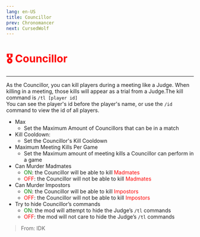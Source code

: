 ```yaml
---
lang: en-US
title: Councillor
prev: Chronomancer
next: CursedWolf
---
```


# <font color=red>🎖️ Councillor</font> <Badge text="Killing" type="tip" vertical="middle"/>
---

As the Councillor, you can kill players during a meeting like a Judge. When killing in a meeting, those kills will appear as a trial from a Judge.The kill command is `/tl [player id]` <br> You can see the player's id before the player's name, or use the `/id` command to view the id of all players.
* Max
  * Set the Maximum Amount of Councillors that can be in a match
* Kill Cooldown:
  * Set the Councillor's Kill Cooldown
* Maximum Meeting Kills Per Game
  * Set the Maximum amount of meeting kills a Councillor can perform in a game
* Can Murder Madmates
  * <font color=green>ON</font>: the Councillor will be able to kill <font color=red>Madmates</font>
  * <font color=red>OFF</font>: the Councillor will not be able to kill <font color=red>Madmates</font> 
* Can Murder Impostors
  * <font color=green>ON</font>: the Councillor will be able to kill <font color=red>Impostors</font>
  * <font color=red>OFF</font>: the Councillor will not be able to kill <font color=red>Impostors</font> 
* Try to hide Councillor’s commands
  * <font color=green>ON</font>: the mod will attempt to hide the Judge’s `/tl` commands
  * <font color=red>OFF</font>: the mod will not care to hide the Judge’s `/tl` commands

> From: IDK